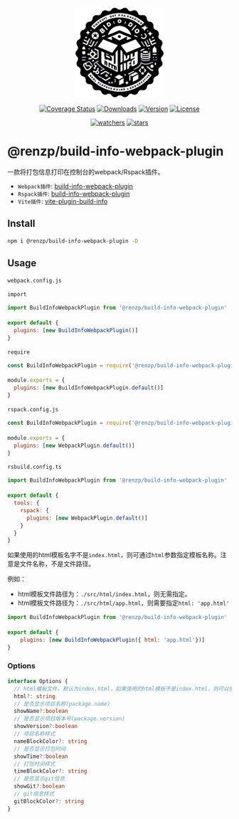 <p align="center"><a href="https://github.com/renzp94/build-info-webpack-plugin" target="_blank" rel="noopener noreferrer"><img width="200" src="./logo.png" alt="build-info-webpack-plugin logo"></a></p>
<p align="center">
  <a href="https://codecov.io/github/@renzp/build-info-webpack-plugin"><img src="https://img.shields.io/codecov/c/github/@renzp/build-info-webpack-plugin.svg?sanitize=true" alt="Coverage Status"></a>
  <a href="https://npmcharts.com/compare/@renzp/build-info-webpack-plugin?minimal=true"><img src="https://img.shields.io/npm/dm/@renzp/build-info-webpack-plugin.svg?sanitize=true" alt="Downloads"></a>
  <a href="https://www.npmjs.com/package/@renzp/build-info-webpack-plugin"><img src="https://img.shields.io/npm/v/@renzp/build-info-webpack-plugin.svg?sanitize=true" alt="Version"></a>
  <a href="https://www.npmjs.com/package/@renzp/build-info-webpack-plugin"><img src="https://img.shields.io/npm/l/@renzp/build-info-webpack-plugin.svg?sanitize=true" alt="License"></a>
</p>
<p align="center">
  <a href="https://github.com/renzp94/build-info-webpack-plugin/watchers"><img src="https://img.shields.io/github/watchers/renzp94/build-info-webpack-plugin.svg?style=social" alt="watchers"></a>
  <a href="https://github.com/renzp94/build-info-webpack-plugin/stars"><img src="https://img.shields.io/github/stars/renzp94/build-info-webpack-plugin.svg?style=social" alt="stars"></a>
</p>

# @renzp/build-info-webpack-plugin

一款将打包信息打印在控制台的webpack/Rspack插件。

- `Webpack插件`: [build-info-webpack-plugin](https://github.com/renzp94/build-info-webpack-plugin)
- `Rspack插件`: [build-info-webpack-plugin](https://github.com/renzp94/build-info-webpack-plugin)
- `Vite插件`: [vite-plugin-build-info](https://github.com/renzp94/vite-plugin-build-info)

## Install

```sh
npm i @renzp/build-info-webpack-plugin -D 
```

## Usage

`webpack.config.js`

`import`
```js
import BuildInfoWebpackPlugin from '@renzp/build-info-webpack-plugin'

export default {
  plugins: [new BuildInfoWebpackPlugin()]
}
```

`require`
```js
const BuildInfoWebpackPlugin = require('@renzp/build-info-webpack-plugin')

module.exports = {
  plugins: [new BuildInfoWebpackPlugin.default()]
}
```

`rspack.config.js`
```js
const BuildInfoWebpackPlugin = require('@renzp/build-info-webpack-plugin')

module.exports = {
  plugins: [new WebpackPlugin.default()]
}
```

`rsbuild.config.ts`
```js
import BuildInfoWebpackPlugin from '@renzp/build-info-webpack-plugin'

export default {
  tools: {
    rspack: {
      plugins: [new WebpackPlugin.default()]
    }
  }
}
```

如果使用的html模板名字不是`index.html`，则可通过`html`参数指定模板名称。注意是文件名称，不是文件路径。

例如：
  - html模板文件路径为：`./src/html/index.html`，则无需指定。
  - html模板文件路径为：`./src/html/app.html`，则需要指定`html: 'app.html'`

```js
import BuildInfoWebpackPlugin from '@renzp/build-info-webpack-plugin'

export default {
    plugins: [new BuildInfoWebpackPlugin({ html: 'app.html'})]
}
```

### Options

```ts
interface Options {
  // html模板文件，默认为index.html，如果使用的html模板不是index.html，则可以使用该选项指定模板文件名称
  html?: string
  // 是否显示项目名称(package.name)
  showName?:boolean
  // 是否显示项目版本号(package.version)
  showVersion?:boolean
  // 项目名称样式
  nameBlockColor?: string
  // 是否显示打包时间
  showTime?:boolean
  // 打包时间样式
  timeBlockColor?: string
  // 是否显示git信息
  showGit?:boolean
  // git信息样式
  gitBlockColor?: string
}
```